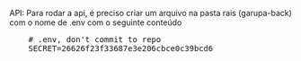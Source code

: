 API:
  Para rodar a api, é preciso criar um arquivo na pasta rais (garupa-back) com o nome de .env com o seguinte conteúdo
  <pre>
    # .env, don't commit to repo
    SECRET=26626f23f33687e3e206cbce0c39bcd6
  <pre>